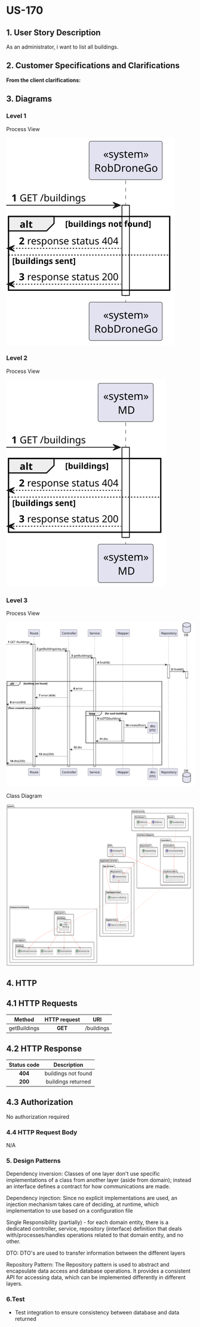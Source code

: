 # US-170

## 1. User Story Description

As an administrator, i want to list all buildings.

## 2. Customer Specifications and Clarifications

**From the client clarifications:**

## 3. Diagrams

### Level 1

Process View

![process-view.svg](level1%2Fprocess-view.svg)

### Level 2

Process View

![process-view.svg](level2%2Fprocess-view.svg)

### Level 3

Process View

![process-view.svg](level3%2Fprocess-view.svg)

Class Diagram

![class-diagram.svg](level3%2Fclass-diagram.svg)

## 4. HTTP

## 4.1 HTTP Requests

|    Method    | HTTP request |                            URI                             |
|:------------:|:------------:|:----------------------------------------------------------:|
| getBuildings |   **GET**    |                         /buildings                         |

## 4.2 HTTP Response
| Status code |     Description     |
|:-----------:|:-------------------:|
|   **404**   | buildings not found |
|   **200**   | buildings returned  |

## 4.3 Authorization

No authorization required


### 4.4 HTTP Request Body

N/A


### 5. Design Patterns


Dependency inversion: Classes of one layer don't use specific implementations of a class from another layer (aside from domain); instead an interface defines a contract for how communications are made.

Dependency injection: Since no explicit implementations are used, an injection mechanism takes care of deciding, at runtime, which implementation to use based on a configuration file

Single Responsibility (partially) - for each domain entity, there is a dedicated controller, service, repository (interface) definition that deals with/processes/handles operations related to that domain entity, and no other.

DTO: DTO's are used to transfer information between the different layers

Repository Pattern: The Repository pattern is used to abstract and encapsulate data access and database operations. It provides a consistent API for accessing data, which can be implemented differently in different layers.



### 6.Test

- Test integration to ensure consistency between database and data returned
